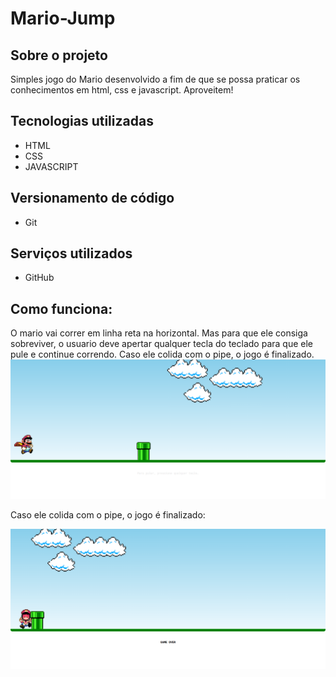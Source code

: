 # Mario-Jump

## Sobre o projeto 
Simples jogo do Mario desenvolvido a fim de que se possa praticar os conhecimentos em html, css e javascript. Aproveitem!

## Tecnologias utilizadas

- HTML
- CSS
- JAVASCRIPT

## Versionamento de código 
- Git

## Serviços utilizados 
- GitHub

## Como funciona:

O mario vai correr em linha reta na horizontal. Mas para que ele consiga sobreviver, o usuario deve apertar qualquer tecla do teclado para que ele pule e continue correndo. Caso ele colida com o pipe, o jogo é finalizado. 
![Tela do Jogo](img/tela_jogo.png)

Caso ele colida com o pipe, o jogo é finalizado:

![Tela do Jogo](img/tela_gameOver.png)


